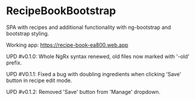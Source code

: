 # RecipeBookBootstrap

SPA with recipes and additional functionality with ng-bootstrap and bootstrap styling.

Working app: https://recipe-book-ea800.web.app



UPD #v0.1.0: Whole NgRx syntax renewed, old files now marked with '-old' prefix. 

UPD #V0.1.1: Fixed a bug with doubling ingredients when clicking 'Save' button in recipe edit mode.

UPD #v0.1.2: Removed 'Save' button from 'Manage' dropdown.
